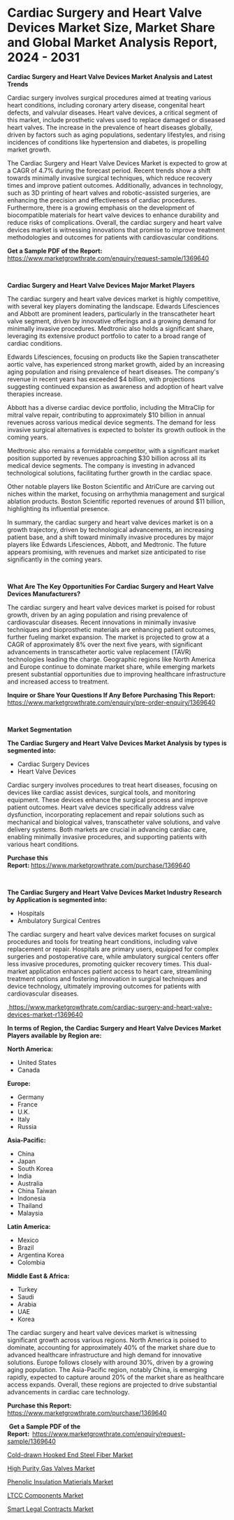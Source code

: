 <p><h1>Cardiac Surgery and Heart Valve Devices Market Size, Market Share and Global Market Analysis Report, 2024 - 2031</h1></p><p><strong>Cardiac Surgery and Heart Valve Devices Market Analysis and Latest Trends</strong></p>
<p><p>Cardiac surgery involves surgical procedures aimed at treating various heart conditions, including coronary artery disease, congenital heart defects, and valvular diseases. Heart valve devices, a critical segment of this market, include prosthetic valves used to replace damaged or diseased heart valves. The increase in the prevalence of heart diseases globally, driven by factors such as aging populations, sedentary lifestyles, and rising incidences of conditions like hypertension and diabetes, is propelling market growth.</p><p>The Cardiac Surgery and Heart Valve Devices Market is expected to grow at a CAGR of 4.7% during the forecast period. Recent trends show a shift towards minimally invasive surgical techniques, which reduce recovery times and improve patient outcomes. Additionally, advances in technology, such as 3D printing of heart valves and robotic-assisted surgeries, are enhancing the precision and effectiveness of cardiac procedures. Furthermore, there is a growing emphasis on the development of biocompatible materials for heart valve devices to enhance durability and reduce risks of complications. Overall, the cardiac surgery and heart valve devices market is witnessing innovations that promise to improve treatment methodologies and outcomes for patients with cardiovascular conditions.</p></p>
<p><strong>Get a Sample PDF of the Report:&nbsp;</strong> <a href="https://www.marketgrowthrate.com/enquiry/request-sample/1369640">https://www.marketgrowthrate.com/enquiry/request-sample/1369640</a></p>
<p>&nbsp;</p>
<p><strong>Cardiac Surgery and Heart Valve Devices Major Market Players</strong></p>
<p><p>The cardiac surgery and heart valve devices market is highly competitive, with several key players dominating the landscape. Edwards Lifesciences and Abbott are prominent leaders, particularly in the transcatheter heart valve segment, driven by innovative offerings and a growing demand for minimally invasive procedures. Medtronic also holds a significant share, leveraging its extensive product portfolio to cater to a broad range of cardiac conditions.</p><p>Edwards Lifesciences, focusing on products like the Sapien transcatheter aortic valve, has experienced strong market growth, aided by an increasing aging population and rising prevalence of heart diseases. The company's revenue in recent years has exceeded $4 billion, with projections suggesting continued expansion as awareness and adoption of heart valve therapies increase.</p><p>Abbott has a diverse cardiac device portfolio, including the MitraClip for mitral valve repair, contributing to approximately $10 billion in annual revenues across various medical device segments. The demand for less invasive surgical alternatives is expected to bolster its growth outlook in the coming years.</p><p>Medtronic also remains a formidable competitor, with a significant market position supported by revenues approaching $30 billion across all its medical device segments. The company is investing in advanced technological solutions, facilitating further growth in the cardiac space.</p><p>Other notable players like Boston Scientific and AtriCure are carving out niches within the market, focusing on arrhythmia management and surgical ablation products. Boston Scientific reported revenues of around $11 billion, highlighting its influential presence.</p><p>In summary, the cardiac surgery and heart valve devices market is on a growth trajectory, driven by technological advancements, an increasing patient base, and a shift toward minimally invasive procedures by major players like Edwards Lifesciences, Abbott, and Medtronic. The future appears promising, with revenues and market size anticipated to rise significantly in the coming years.</p></p>
<p>&nbsp;</p>
<p><strong>What Are The Key Opportunities For Cardiac Surgery and Heart Valve Devices Manufacturers?</strong></p>
<p><p>The cardiac surgery and heart valve devices market is poised for robust growth, driven by an aging population and rising prevalence of cardiovascular diseases. Recent innovations in minimally invasive techniques and bioprosthetic materials are enhancing patient outcomes, further fueling market expansion. The market is projected to grow at a CAGR of approximately 8% over the next five years, with significant advancements in transcatheter aortic valve replacement (TAVR) technologies leading the charge. Geographic regions like North America and Europe continue to dominate market share, while emerging markets present substantial opportunities due to improving healthcare infrastructure and increased access to treatment.</p></p>
<p><strong>Inquire or Share Your Questions If Any Before Purchasing This Report:</strong> <a href="https://www.marketgrowthrate.com/enquiry/pre-order-enquiry/1369640">https://www.marketgrowthrate.com/enquiry/pre-order-enquiry/1369640</a></p>
<p>&nbsp;</p>
<p><strong>Market Segmentation</strong></p>
<p><strong>The Cardiac Surgery and Heart Valve Devices Market Analysis by types is segmented into:</strong></p>
<p><ul><li>Cardiac Surgery Devices</li><li>Heart Valve Devices</li></ul></p>
<p><p>Cardiac surgery involves procedures to treat heart diseases, focusing on devices like cardiac assist devices, surgical tools, and monitoring equipment. These devices enhance the surgical process and improve patient outcomes. Heart valve devices specifically address valve dysfunction, incorporating replacement and repair solutions such as mechanical and biological valves, transcatheter valve solutions, and valve delivery systems. Both markets are crucial in advancing cardiac care, enabling minimally invasive procedures, and supporting patients with various heart conditions.</p></p>
<p><strong>Purchase this Report:&nbsp;</strong><a href="https://www.marketgrowthrate.com/purchase/1369640">https://www.marketgrowthrate.com/purchase/1369640</a></p>
<p>&nbsp;</p>
<p><strong>The Cardiac Surgery and Heart Valve Devices Market Industry Research by Application is segmented into:</strong></p>
<p><ul><li>Hospitals</li><li>Ambulatory Surgical Centres</li></ul></p>
<p><p>The cardiac surgery and heart valve devices market focuses on surgical procedures and tools for treating heart conditions, including valve replacement or repair. Hospitals are primary users, equipped for complex surgeries and postoperative care, while ambulatory surgical centers offer less invasive procedures, promoting quicker recovery times. This dual-market application enhances patient access to heart care, streamlining treatment options and fostering innovation in surgical techniques and device technology, ultimately improving outcomes for patients with cardiovascular diseases.</p></p>
<p><a href="https://www.marketgrowthrate.com/cardiac-surgery-and-heart-valve-devices-market-r1369640">&nbsp;https://www.marketgrowthrate.com/cardiac-surgery-and-heart-valve-devices-market-r1369640</a></p>
<p><strong>In terms of Region, the Cardiac Surgery and Heart Valve Devices Market Players available by Region are:</strong></p>
<p>
    <p> <strong> North America: </strong>
        <ul>
            <li>United States</li>
            <li>Canada</li>
        </ul>
        </p> 
    <p> <strong> Europe: </strong>
        <ul>
            <li>Germany</li>
            <li>France</li>
            <li>U.K.</li>
            <li>Italy</li>
            <li>Russia</li>
        </ul>
        </p> 
    <p> <strong> Asia-Pacific: </strong>
        <ul>
            <li>China</li>
            <li>Japan</li>
            <li>South Korea</li>
            <li>India</li>
            <li>Australia</li>
            <li>China Taiwan</li>
            <li>Indonesia</li>
            <li>Thailand</li>
            <li>Malaysia</li>
        </ul>
        </p> 
    <p> <strong> Latin America: </strong>
        <ul>
            <li>Mexico</li>
            <li>Brazil</li>
            <li>Argentina Korea</li>
            <li>Colombia</li>
        </ul>
        </p> 
    <p> <strong> Middle East & Africa: </strong>
        <ul>
            <li>Turkey</li>
            <li>Saudi</li>
            <li>Arabia</li>
            <li>UAE</li>
            <li>Korea</li>
        </ul>
    </p>
    </p>
<p><p>The cardiac surgery and heart valve devices market is witnessing significant growth across various regions. North America is poised to dominate, accounting for approximately 40% of the market share due to advanced healthcare infrastructure and high demand for innovative solutions. Europe follows closely with around 30%, driven by a growing aging population. The Asia-Pacific region, notably China, is emerging rapidly, expected to capture around 20% of the market share as healthcare access expands. Overall, these regions are projected to drive substantial advancements in cardiac care technology.</p></p>
<p><strong>Purchase this Report: </strong><a href="https://www.marketgrowthrate.com/purchase/1369640">https://www.marketgrowthrate.com/purchase/1369640</a></p>
<p>&nbsp;<strong>Get a Sample PDF of the Report:&nbsp;&nbsp;</strong><a href="https://www.marketgrowthrate.com/enquiry/request-sample/1369640">https://www.marketgrowthrate.com/enquiry/request-sample/1369640</a></p>
<p><strong></strong></p>
<p><p><a href="https://issuu.com/reportprime-2/docs/cold-drawn-hooked-end-steel-fiber-m_284ac535221f79">Cold-drawn Hooked End Steel Fiber Market</a></p><p><a href="https://medium.com/@alexxis.gm/what-is-driving-the-global-high-purity-gas-valves-market-1e3159452b72">High Purity Gas Valves Market</a></p><p><a href="https://github.com/sofayahoo2023/Market-Research-Report-List-6/blob/main/phenolic-insulation-matierials-market.md">Phenolic Insulation Matierials Market</a></p><p><a href="https://medium.com/@alexxis.gm/strategic-market-insights-into-the-global-ltcc-components-market-2024-2031-59075af52ff1?postPublishedType=repub">LTCC Components Market</a></p><p><a href="https://www.linkedin.com/pulse/how-smart-legal-contracts-market-changing-from-2024-2031-d9edf">Smart Legal Contracts Market</a></p></p>